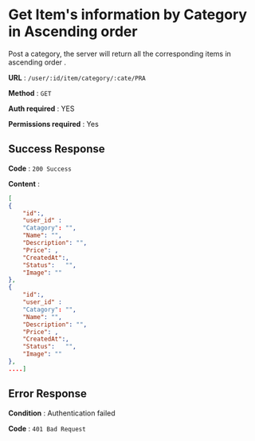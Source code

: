 

  
# Get Item's information by Category in Ascending order
 
Post a category, the server will return all the corresponding items in ascending order .

**URL** : `/user/:id/item/category/:cate/PRA`

**Method** : `GET`

**Auth required** : YES

**Permissions required** : Yes

## Success Response

**Code** : `200 Success`

**Content** : 
```json
[
{
    "id":,
    "user_id" : 
	"Catagory": "",  
	"Name": "",  
	"Description": "",  
	"Price": , 
	"CreatedAt":,  
	"Status":   "",
	"Image": ""
},
{
    "id":,
    "user_id" : 
	"Catagory": "",  
	"Name": "",  
	"Description": "",  
	"Price": , 
	"CreatedAt":,  
	"Status":   "",
	"Image": ""
},
....]
```


## Error Response 

**Condition** : Authentication failed

**Code** : `401 Bad Request`
